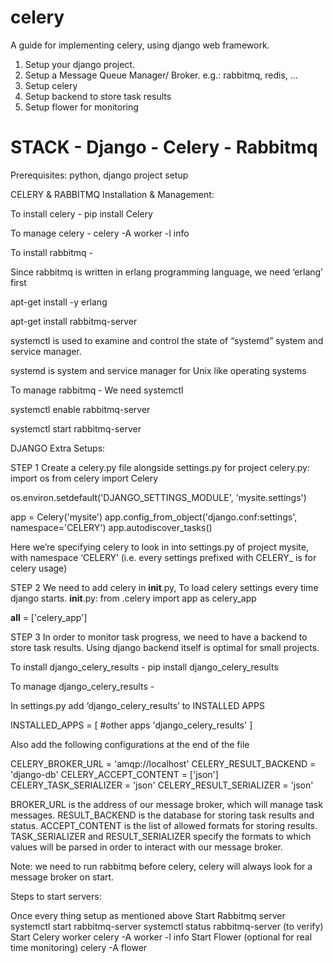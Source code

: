 # celery
A guide for implementing celery, using django web framework.

1. Setup your django project.
2. Setup a Message Queue Manager/ Broker.
      e.g.: rabbitmq, redis, ...
3. Setup celery
4. Setup backend to store task results
5. Setup flower for monitoring

# STACK - Django - Celery - Rabbitmq

Prerequisites: python, django project setup


CELERY & RABBITMQ
Installation & Management:

To install celery - pip install Celery

To manage celery - celery -A <PROJECT NAME> worker -l info

To install rabbitmq - 

Since rabbitmq is written in erlang programming language, we need ‘erlang’ first

apt-get install -y erlang

apt-get install rabbitmq-server

systemctl is used to examine and control the state of “systemd” system and service manager.

systemd is system and service manager for Unix like operating systems

To manage rabbitmq - 
We need systemctl

systemctl enable rabbitmq-server

systemctl start rabbitmq-server

DJANGO
Extra Setups:

STEP 1
Create a celery.py file alongside settings.py for project
celery.py:
import os
from celery import Celery

os.environ.setdefault('DJANGO_SETTINGS_MODULE', 'mysite.settings')

app = Celery('mysite')
app.config_from_object('django.conf:settings', namespace='CELERY')
app.autodiscover_tasks()

Here we’re specifying celery to look in into settings.py of project mysite, with namespace ‘CELERY’ (i.e. every settings prefixed with CELERY_ is for celery usage)

STEP 2
We need to add celery in __init__.py, To load celery settings every time django starts.
__init__.py:
from .celery import app as celery_app

__all__ = ['celery_app']


STEP 3
In order to monitor task progress, we need to have a backend to store task results.
Using django backend itself is optimal for small projects.

To install django_celery_results - pip install django_celery_results

To manage django_celery_results - 

In settings.py add ‘django_celery_results’ to INSTALLED APPS

INSTALLED_APPS = [
    #other apps
    'django_celery_results'
]

Also add the following configurations at the end of the file

CELERY_BROKER_URL = 'amqp://localhost'
CELERY_RESULT_BACKEND = 'django-db'
CELERY_ACCEPT_CONTENT = ['json']
CELERY_TASK_SERIALIZER = 'json'
CELERY_RESULT_SERIALIZER = 'json'

BROKER_URL is the address of our message broker, which will manage task messages.
RESULT_BACKEND is the database for storing task results and status.
ACCEPT_CONTENT is the list of allowed formats for storing results.
TASK_SERIALIZER and RESULT_SERIALIZER specify the formats to which values will be parsed in order to interact with our message broker.

Note: we need to run rabbitmq before celery, celery will always look for a message broker on start.

Steps to start servers:

Once every thing setup as mentioned above
Start Rabbitmq server
systemctl start rabbitmq-server
systemctl status rabbitmq-server (to verify)
Start Celery worker
celery -A <PROJECT NAME> worker -l info
Start Flower (optional for real time monitoring)
celery -A <PROJECT NAME> flower